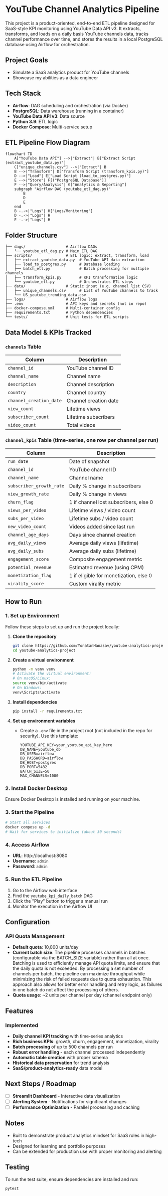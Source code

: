 # YouTube Channel Analytics Pipeline

This project is a product-oriented, end-to-end ETL pipeline designed for SaaS-style KPI monitoring using YouTube Data API v3. It extracts, transforms, and loads on a daily basis YouTube channels data, tracks channel performance over time, and stores the results in a local PostgreSQL database using Airflow for orchestration.

## Project Goals
- Simulate a SaaS analytics product for YouTube channels
- Showcase my abilities as a data engineer

## Tech Stack
- **Airflow**: DAG scheduling and orchestration (via Docker)
- **PostgreSQL**: Data warehouse (running in a container)
- **YouTube Data API v3**: Data source
- **Python 3.9**: ETL logic
- **Docker Compose**: Multi-service setup

## ETL Pipeline Flow Diagram

```mermaid
flowchart TD
    A["YouTube Data API"] -->|"Extract"| B["Extract Script (extract_youtube_data.py)"]
    C["unique_channels.csv"] -->|"Extract"| B
    B -->|"Transform"| D["Transform Script (transform_kpis.py)"]
    D -->|"Load"| E["Load Script (load_to_postgres.py)"]
    E -->|"Store"| F[("PostgreSQL Database")]
    F -->|"Query/Analysis"| G["Analytics & Reporting"]
    subgraph "Airflow DAG (youtube_etl_dag.py)"
        B
        D
        E
    end
    B -.->|"Logs"| H["Logs/Monitoring"]
    D -.->|"Logs"| H
    E -.->|"Logs"| H
```

## Folder Structure

```
├── dags/                  # Airflow DAGs
│   └── youtube_etl_dag.py # Main ETL DAG
├── scripts/               # ETL logic: extract, transform, load
│   ├── extract_youtube_data.py  # YouTube API data extraction
│   ├── load_to_postgres.py      # Database loading
│   ├── batch_etl.py             # Batch processing for multiple channels
│   ├── transform_kpis.py        # KPI transformation logic
│   └── youtube_etl.py           # Orchestrates ETL steps
├── data/                  # Static input (e.g. channel list CSV)
│   ├── unique_channels.csv      # List of YouTube channels to track
│   └── US_youtube_trending_data.csv
├── logs/                  # Airflow logs
├── .env                   # API keys and secrets (not in repo)
├── docker-compose.yml     # Multi-container config
├── requirements.txt       # Python dependencies
└── tests/                 # Unit tests for ETL scripts
```

## Data Model & KPIs Tracked

### `channels` Table
| Column                 | Description                       |
|------------------------|-----------------------------------|
| `channel_id`           | YouTube channel ID                |
| `channel_name`         | Channel name                      |
| `description`          | Channel description               |
| `country`              | Channel country                   |
| `channel_creation_date`| Channel creation date             |
| `view_count`           | Lifetime views                    |
| `subscriber_count`     | Lifetime subscribers              |
| `video_count`          | Total videos                      |

### `channel_kpis` Table (time-series, one row per channel per run)
| Column                   | Description                                 |
|--------------------------|---------------------------------------------|
| `run_date`               | Date of snapshot                            |
| `channel_id`             | YouTube channel ID                          |
| `channel_name`           | Channel name                                |
| `subscriber_growth_rate` | Daily % change in subscribers               |
| `view_growth_rate`       | Daily % change in views                     |
| `churn_flag`             | 1 if channel lost subscribers, else 0        |
| `views_per_video`        | Lifetime views / video count                |
| `subs_per_video`         | Lifetime subs / video count                 |
| `new_video_count`        | Videos added since last run                 |
| `channel_age_days`       | Days since channel creation                 |
| `avg_daily_views`        | Average daily views (lifetime)              |
| `avg_daily_subs`         | Average daily subs (lifetime)               |
| `engagement_score`       | Composite engagement metric                 |
| `potential_revenue`      | Estimated revenue (using CPM)               |
| `monetization_flag`      | 1 if eligible for monetization, else 0      |
| `virality_score`         | Custom virality metric                      |

## How to Run

### 1. Set up Environment
Follow these steps to set up and run the project locally:

1. **Clone the repository**
   ```sh
   git clone https://github.com/YonatanHanasav/youtube-analytics-project.git
   cd youtube-analytics-project
   ```

2. **Create a virtual environment**
   ```sh
   python -m venv venv
   # Activate the virtual environment:
   # On macOS/Linux:
   source venv/bin/activate
   # On Windows:
   venv\Scripts\activate
   ```

3. **Install dependencies**
   ```sh
   pip install -r requirements.txt
   ```

4. **Set up environment variables**
   - Create a `.env` file in the project root (not included in the repo for security). Use this template:

     ```
     YOUTUBE_API_KEY=your_youtube_api_key_here
     DB_NAME=youtube_db
     DB_USER=airflow
     DB_PASSWORD=airflow
     DB_HOST=postgres
     DB_PORT=5432
     BATCH_SIZE=50
     MAX_CHANNELS=1000
     ```

### 2. Install Docker Desktop
Ensure Docker Desktop is installed and running on your machine.

### 3. Start the Pipeline
```bash
# Start all services
docker compose up -d
# Wait for services to initialize (about 30 seconds)
```

### 4. Access Airflow
- **URL**: http://localhost:8080
- **Username**: `admin`
- **Password**: `admin`

### 5. Run the ETL Pipeline
1. Go to the Airflow web interface
2. Find the `youtube_kpi_daily_batch` DAG
3. Click the "Play" button to trigger a manual run
4. Monitor the execution in the Airflow UI

## Configuration

### API Quota Management
- **Default quota**: 10,000 units/day
- **Current batch size**: The pipeline processes channels in batches (configurable via the BATCH_SIZE variable) rather than all at once. Batching is used to efficiently manage API quota limits, and ensure that the daily quota is not exceeded. By processing a set number of channels per batch, the pipeline can maximize throughput while minimizing the risk of failed requests due to quota exhaustion. This approach also allows for better error handling and retry logic, as failures in one batch do not affect the processing of others.
- **Quota usage**: ~2 units per channel per day (channel endpoint only)

## Features

### Implemented
- **Daily channel KPI tracking** with time-series analytics
- **Rich business KPIs**: growth, churn, engagement, monetization, virality
- **Batch processing** of up to 500 channels per run
- **Robust error handling** - each channel processed independently
- **Automatic table creation** with proper schema
- **Historical data preservation** for trend analysis
- **SaaS/product-analytics-ready** data model

## Next Steps / Roadmap
- [ ] **Streamlit Dashboard** - Interactive data visualization
- [ ] **Alerting System** - Notifications for significant changes
- [ ] **Performance Optimization** - Parallel processing and caching

## Notes
- Built to demonstrate product analytics mindset for SaaS roles in high-tech
- Designed for learning and portfolio purposes
- Can be extended for production use with proper monitoring and alerting

## Testing

To run the test suite, ensure dependencies are installed and run:
```bash
pytest
```